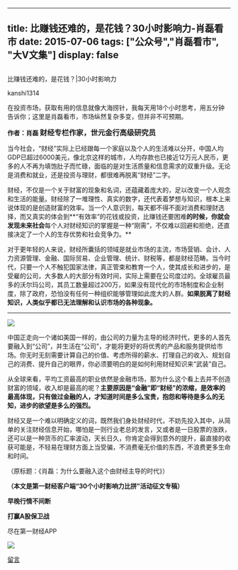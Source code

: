 
---
title:  比赚钱还难的，是花钱？30小时影响力-肖磊看市
date: 2015-07-06
tags: ["公众号","肖磊看市", "大V文集"]
display: false
---


## 



比赚钱还难的，是花钱？|30小时影响力




kanshi1314




在投资市场，获取有用的信息就像大海捞针，我每天用18个小时思考，用五分钟告诉你；这里是肖磊看市，市场纵然复杂多变，但并非不可预期。


**作者：肖磊 <strong style="margin: 0px; padding: 0px; max-width: 100%; font-size: 16.3636360168457px; box-sizing: border-box !important; word-wrap: break-word !important;">财经专栏作家，世元金行高级研究员**</strong>



当今社会，“财经”实际上已经跟每一个家庭以及个人的生活难以分开，中国人均GDP已超过6000美元，像北京这样的城市，人均存款也已接近12万元人民币，更多的人不再为填饱肚子而忙碌，面临的是对生活质量和信息需求的双重升级。无论是消费和就业，还是投资与理财，都很难再脱离“财经”二字。



财经，不仅是一个关于财富的现象和名词，还蕴藏着庞大的，足以改变一个人观念和生活的能量。财经除了一堆理性、真实的数字，还代表着梦想与知识，根本上来说体现的是创造财富的效率。当一个人意识到，每天都不得不面对消费和理财选择，而又真实的体会到**“有效率”的花钱或投资，比赚钱还要困难**的时候，你就会发现未来社会**每个人对财经知识的掌握是一种“刚需”，不仅难以回避和拒绝，还直接决定了一个人的生存优势和社会竞争力。**



对于更年轻的人来说，财经所囊括的领域是就业市场的主流，市场营销、会计、人力资源管理、金融、国际贸易、企业管理、统计、财税等，都是财经范畴。当今时代，只要一个人不触犯国家法律，真正管束和教育一个人，使其成长和进步的，是受雇的公司，大多数人的大部分有效时间，实际上需要在公司度过的。全球雇员最多的沃尔玛公司，其员工数量超过200万，如果没有现代化的市场制度和企业制度，除了政府，恐怕没有任何一种组织能够管理如此庞大的人群。**如果脱离了财经知识，人类似乎都已无法理解和认识市场的各种现象。**

****

**<img data-s="300,640" data-type="jpeg" src="http://mmbiz.qpic.cn/mmbiz/3IEu1vqeib5If2y5mXtsRmKfoEwwTq7qx10Cib6KlneB8tX6mdSjBuKg36cCLmAlu7aKghB27WM9uxQG8Jqch2Ow/0?wx_fmt=jpeg" data-ratio="0.5335968379446641" data-w="" src="http://mmbiz.qpic.cn/mmbiz/3IEu1vqeib5If2y5mXtsRmKfoEwwTq7qx10Cib6KlneB8tX6mdSjBuKg36cCLmAlu7aKghB27WM9uxQG8Jqch2Ow/640?wx_fmt=jpeg&amp;tp=webp&amp;wxfrom=5" style="margin: 0px; padding: 0px; box-sizing: border-box !important; word-wrap: break-word !important; width: auto !important; visibility: visible !important;"/>**



中国正走向一个诸如美国一样的，由公司的力量为主导的经济时代，更多的人首先要融入到“公司”，并生活在“公司”，才能将更好的将优秀的产品和服务提供给市场。你无时无刻需要计算自己的价值、考虑所得的薪水、打理自己的收入、规划自己的消费、提升自己的眼界，你必须要明白的是如何利用财经知识来“武装”自己。



从全球来看，平均工资最高的职业依然是金融市场，那为什么这个看上去并不创造财富的领域，收入却是最高的呢？**主要原因是“金融”即“财经”的浓缩，是效率的最高体现，只有做过金融的人，才知道时间是多么宝贵，抱怨和等待是多么的无知，进步的欲望是多么的强烈。**



财经又是一个难以明确定义的词，既然我们身处财经时代，不妨先投入其中，从简单的关注财经信息开始，哪怕是一则行业老总的发言，又或者是一日股票的涨跌，还可以是一种货币的汇率波动，天长日久，你肯定会得到意外的提升，最直接的收获可能是，不轻易在理财方面上当受骗，不消费毫无价值的东西，不浪费更多生命和时间。



（原标题：《肖磊：为什么要融入这个由财经主导的时代》）







**（本文是第一财经客户端“30个小时影响力比拼”活动征文专稿）**

**早晚行情不间断**

**打赢A股保卫战**



尽在第一财经APP



<img data-s="300,640" data-type="jpeg" src="http://mmbiz.qpic.cn/mmbiz/3IEu1vqeib5If2y5mXtsRmKfoEwwTq7qx2buD7Jic8XUseIOVjfRO3bnx2Q2srl9JuRM7ibFpQRI4xfc65nsm1kicA/0?wx_fmt=jpeg" data-ratio="1.8516949152542372" data-w="472" src="http://mmbiz.qpic.cn/mmbiz/3IEu1vqeib5If2y5mXtsRmKfoEwwTq7qx2buD7Jic8XUseIOVjfRO3bnx2Q2srl9JuRM7ibFpQRI4xfc65nsm1kicA/640?wx_fmt=jpeg&amp;tp=webp&amp;wxfrom=5" style="margin: 0px; padding: 0px; box-sizing: border-box !important; word-wrap: break-word !important; width: auto !important; visibility: visible !important;"/>

















[留言](javascript:;)


